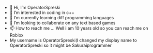 - 👋 Hi, I’m OperatorSpreski
- 👀 I’m interested in coding in c++ 
- 🌱 I’m currently learning diff programming languages
- 💞️ I’m looking to collaborate on any text based games
- 📫 How to reach me ... Well i am 10 years old so you can reach me on Roblox
- My username is OperatorSpreski(I changed my display name to OperatorSpreski so it might be Sakuraiprogrammer

<!---
Csharpcoder99/Csharpcoder99 is a ✨ special ✨ repository because its `README.md` (this file) appears on your GitHub profile.
You can click the Preview link to take a look at your changes.
--->
